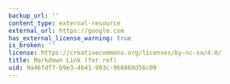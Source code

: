 ```yaml
---
backup_url: ''
content_type: external-resource
external_url: https://google.com
has_external_license_warning: true
is_broken: ''
license: https://creativecommons.org/licenses/by-nc-sa/4.0/
title: Markdown Link (for ref)
uid: 9a46fdf7-b9e3-4b41-903c-966860d56c09
---
```

